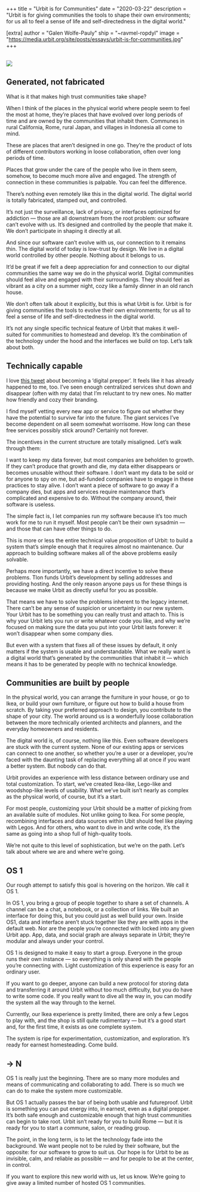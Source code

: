 +++
title = "Urbit is for Communities"
date = "2020-03-22"
description = "Urbit is for giving communities the tools to shape their own environments; for us all to feel a sense of life and self-directedness in the digital world."

[extra]
author = "Galen Wolfe-Pauly"
ship = "~ravmel-ropdyl"
image = "https://media.urbit.org/site/posts/essays/urbit-is-for-communities.jpg"
+++

<br>

<img class="ba" src="https://media.urbit.org/site/posts/essays/urbit-is-for-communities.jpg">

## Generated, not fabricated

What is it that makes high trust communities take shape?

When I think of the places in the physical world where people seem to feel the most at home, they’re places that have evolved over long periods of time and are owned by the communities that inhabit them. Communes in rural California, Rome, rural Japan, and villages in Indonesia all come to mind.

These are places that aren’t designed in one go. They’re the product of lots of different contributors working in loose collaboration, often over long periods of time.

Places that grow under the care of the people who live in them seem, somehow, to become much more alive and engaged. The strength of connection in these communities is palpable. You can feel the difference.

There’s nothing even remotely like this in the digital world. The digital world is totally fabricated, stamped out, and controlled.

It’s not just the surveillance, lack of privacy, or interfaces optimized for addiction — those are all downstream from the root problem: our software can’t evolve with us. It’s designed and controlled by the people that make it. We don’t participate in shaping it directly at all.

And since our software can’t evolve with us, our connection to it remains thin. The digital world of today is low-trust by design. We live in a digital world controlled by other people. Nothing about it belongs to us.

It’d be great if we felt a deep appreciation for and connection to our digital communities the same way we do in the physical world. Digital communities should feel alive and engaged with their surroundings. They should feel as vibrant as a city on a summer night, cozy like a family dinner in an old ranch house.

We don’t often talk about it explicitly, but this is what Urbit is for. Urbit is for giving communities the tools to evolve their own environments; for us all to feel a sense of life and self-directedness in the digital world.

It’s not any single specific technical feature of Urbit that makes it well-suited for communities to homestead and develop. It’s the combination of the technology under the hood and the interfaces we build on top. Let’s talk about both.

## Technically capable

I love [this tweet](https://twitter.com/devonzuegel/status/1221804267083718656) about becoming a ‘digital prepper’. It feels like it has already happened to me, too. I’ve seen enough centralized services shut down and disappear (often with my data) that I’m reluctant to try new ones. No matter how friendly and cozy their branding.

I find myself vetting every new app or service to figure out whether they have the potential to survive far into the future. The giant services I’ve become dependent on all seem somewhat worrisome. How long can these free services possibly stick around? Certainly not forever.

The incentives in the current structure are totally misaligned. Let’s walk through them:

I want to keep my data forever, but most companies are beholden to growth. If they can’t produce that growth and die, my data either disappears or becomes unusable without their software.
I don’t want my data to be sold or for anyone to spy on me, but ad-funded companies have to engage in these practices to stay alive.
I don’t want a piece of software to go away if a company dies, but apps and services require maintenance that’s complicated and expensive to do. Without the company around, their software is useless.

The simple fact is, I let companies run my software because it’s too much work for me to run it myself. Most people can’t be their own sysadmin — and those that can have other things to do.

This is more or less the entire technical value proposition of Urbit: to build a system that’s simple enough that it requires almost no maintenance. Our approach to building software makes all of the above problems easily solvable.

Perhaps more importantly, we have a direct incentive to solve these problems. Tlon funds Urbit’s development by selling addresses and providing hosting. And the only reason anyone pays us for these things is because we make Urbit as directly useful for you as possible.

That means we have to solve the problems inherent to the legacy internet. There can’t be any sense of suspicion or uncertainty in our new system. Your Urbit has to be something you can really trust and attach to. This is why your Urbit lets you run or write whatever code you like, and why we’re focused on making sure the data you put into your Urbit lasts forever: it won’t disappear when some company dies.

But even with a system that fixes all of these issues by default, it only matters if the system is usable and understandable. What we really want is a digital world that’s generated by the communities that inhabit it — which means it has to be generated by people with no technical knowledge.

## Communities are built by people

In the physical world, you can arrange the furniture in your house, or go to Ikea, or build your own furniture, or figure out how to build a house from scratch. By taking your preferred approach to design, you contribute to the shape of your city. The world around us is a wonderfully loose collaboration between the more technically oriented architects and planners, and the everyday homeowners and residents.

The digital world is, of course, nothing like this. Even software developers are stuck with the current system. None of our existing apps or services can connect to one another, so whether you’re a user or a developer, you’re faced with the daunting task of replacing everything all at once if you want a better system. But nobody can do that.

Urbit provides an experience with less distance between ordinary use and total customization. To start, we’ve created Ikea-like, Lego-like and woodshop-like levels of usability. What we’ve built isn’t nearly as complex as the physical world, of course, but it’s a start.

For most people, customizing your Urbit should be a matter of picking from an available suite of modules. Not unlike going to Ikea. For some people, recombining interfaces and data sources within Ubit should feel like playing with Legos. And for others, who want to dive in and write code, it’s the same as going into a shop full of high-quality tools.

We’re not quite to this level of sophistication, but we’re on the path. Let’s talk about where we are and where we’re going.

## OS 1

Our rough attempt to satisfy this goal is hovering on the horizon. We call it OS 1.

In OS 1, you bring a group of people together to share a set of channels. A channel can be a chat, a notebook, or a collection of links. We built an interface for doing this, but you could just as well build your own. Inside OS1, data and interface aren’t stuck together like they are with apps in the default web. Nor are the people you’re connected with locked into any given Urbit app. App, data, and social graph are always separate in Urbit; they’re modular and always under your control.

OS 1 is designed to make it easy to start a group. Everyone in the group runs their own instance — so everything is only shared with the people you’re connecting with. Light customization of this experience is easy for an ordinary user.

If you want to go deeper, anyone can build a new protocol for storing data and transferring it around Urbit without too much difficulty, but you do have to write some code. If you really want to dive all the way in, you can modify the system all the way through to the kernel.

Currently, our Ikea experience is pretty limited, there are only a few Legos to play with, and the shop is still quite rudimentary — but it’s a good start and, for the first time, it exists as one complete system.

The system is ripe for experimentation, customization, and exploration. It’s ready for earnest homesteading. Come build.

## → N

OS 1 is really just the beginning. There are so many more modules and means of communicating and collaborating to add. There is so much we can do to make the system more customizable.

But OS 1 actually passes the bar of being both usable and futureproof. Urbit is something you can put energy into, in earnest, even as a digital prepper. It’s both safe enough and customizable enough that high trust communities can begin to take root. Urbit isn’t ready for you to build Rome — but it is ready for you to start a commune, salon, or reading group.

The point, in the long term, is to let the technology fade into the background. We want people not to be ruled by their software, but the opposite: for our software to grow to suit us. Our hope is for Urbit to be as invisible, calm, and reliable as possible — and for people to be at the center, in control.

If you want to explore this new world with us, let us know. We’re going to give away a limited number of hosted OS 1 communities.
